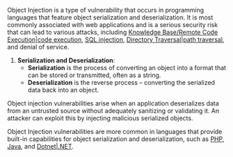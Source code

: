 Object Injection is a type of vulnerability that occurs in programming languages that feature object serialization and deserialization. It is most commonly associated with web applications and is a serious security risk that can lead to various attacks, including [Knowledge Base/Remote Code Execution|code execution](), [SQL injection](), [Directory Traversal|path traversal](), and denial of service.

1. **Serialization and Deserialization**:
    - **Serialization** is the process of converting an object into a format that can be stored or transmitted, often as a string.
    - **Deserialization** is the reverse process – converting the serialized data back into an object.

Object injection vulnerabilities arise when an application deserializes data from an untrusted source without adequately sanitizing or validating it. An attacker can exploit this by injecting malicious serialized objects.

Object Injection vulnerabilities are more common in languages that provide built-in capabilities for object serialization and deserialization, such as [PHP](), [Java](), and [Dotnet|.NET]().